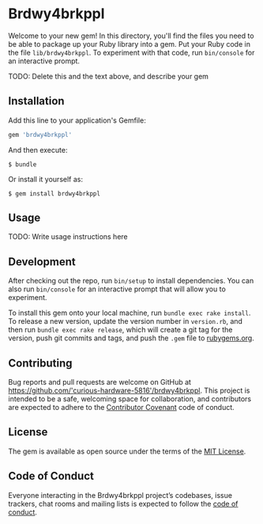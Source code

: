 # Brdwy4brkppl

Welcome to your new gem! In this directory, you'll find the files you need to be able to package up your Ruby library into a gem. Put your Ruby code in the file `lib/brdwy4brkppl`. To experiment with that code, run `bin/console` for an interactive prompt.

TODO: Delete this and the text above, and describe your gem

## Installation

Add this line to your application's Gemfile:

```ruby
gem 'brdwy4brkppl'
```

And then execute:

    $ bundle

Or install it yourself as:

    $ gem install brdwy4brkppl

## Usage

TODO: Write usage instructions here

## Development

After checking out the repo, run `bin/setup` to install dependencies. You can also run `bin/console` for an interactive prompt that will allow you to experiment.

To install this gem onto your local machine, run `bundle exec rake install`. To release a new version, update the version number in `version.rb`, and then run `bundle exec rake release`, which will create a git tag for the version, push git commits and tags, and push the `.gem` file to [rubygems.org](https://rubygems.org).

## Contributing

Bug reports and pull requests are welcome on GitHub at https://github.com/'curious-hardware-5816'/brdwy4brkppl. This project is intended to be a safe, welcoming space for collaboration, and contributors are expected to adhere to the [Contributor Covenant](http://contributor-covenant.org) code of conduct.

## License

The gem is available as open source under the terms of the [MIT License](https://opensource.org/licenses/MIT).

## Code of Conduct

Everyone interacting in the Brdwy4brkppl project’s codebases, issue trackers, chat rooms and mailing lists is expected to follow the [code of conduct](https://github.com/'curious-hardware-5816'/brdwy4brkppl/blob/master/CODE_OF_CONDUCT.md).
